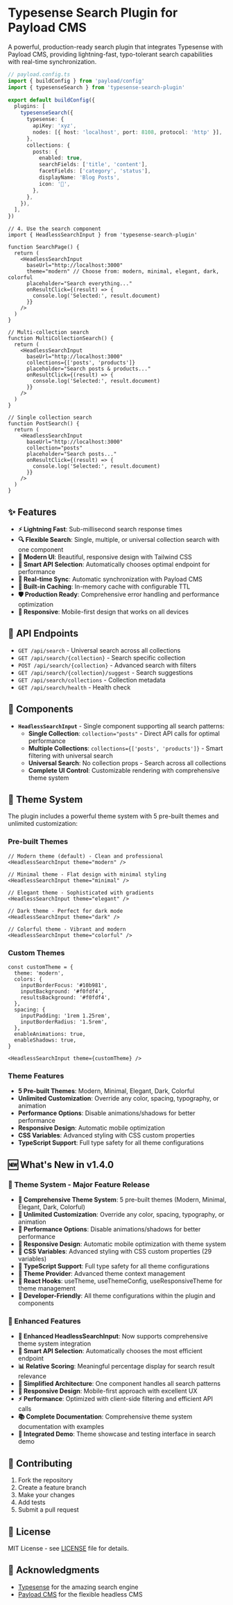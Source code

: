 # Typesense Search Plugin for Payload CMS

A powerful, production-ready search plugin that integrates Typesense with Payload CMS, providing lightning-fast, typo-tolerant search capabilities with real-time synchronization.

```typescript
// payload.config.ts
import { buildConfig } from 'payload/config'
import { typesenseSearch } from 'typesense-search-plugin'

export default buildConfig({
  plugins: [
    typesenseSearch({
      typesense: {
        apiKey: 'xyz',
        nodes: [{ host: 'localhost', port: 8108, protocol: 'http' }],
      },
      collections: {
        posts: {
          enabled: true,
          searchFields: ['title', 'content'],
          facetFields: ['category', 'status'],
          displayName: 'Blog Posts',
          icon: '📝',
        },
      },
    }),
  ],
})
```

```tsx
// 4. Use the search component
import { HeadlessSearchInput } from 'typesense-search-plugin'

function SearchPage() {
  return (
    <HeadlessSearchInput
      baseUrl="http://localhost:3000"
      theme="modern" // Choose from: modern, minimal, elegant, dark, colorful
      placeholder="Search everything..."
      onResultClick={(result) => {
        console.log('Selected:', result.document)
      }}
    />
  )
}

// Multi-collection search
function MultiCollectionSearch() {
  return (
    <HeadlessSearchInput
      baseUrl="http://localhost:3000"
      collections={['posts', 'products']}
      placeholder="Search posts & products..."
      onResultClick={(result) => {
        console.log('Selected:', result.document)
      }}
    />
  )
}

// Single collection search
function PostSearch() {
  return (
    <HeadlessSearchInput
      baseUrl="http://localhost:3000"
      collection="posts"
      placeholder="Search posts..."
      onResultClick={(result) => {
        console.log('Selected:', result.document)
      }}
    />
  )
}
```

## ✨ Features

- **⚡ Lightning Fast**: Sub-millisecond search response times
- **🔍 Flexible Search**: Single, multiple, or universal collection search with one component
- **🎨 Modern UI**: Beautiful, responsive design with Tailwind CSS
- **🎯 Smart API Selection**: Automatically chooses optimal endpoint for performance
- **🔄 Real-time Sync**: Automatic synchronization with Payload CMS
- **💾 Built-in Caching**: In-memory cache with configurable TTL
- **🛡️ Production Ready**: Comprehensive error handling and performance optimization
- **📱 Responsive**: Mobile-first design that works on all devices

## 🔧 API Endpoints

- `GET /api/search` - Universal search across all collections
- `GET /api/search/{collection}` - Search specific collection
- `POST /api/search/{collection}` - Advanced search with filters
- `GET /api/search/{collection}/suggest` - Search suggestions
- `GET /api/search/collections` - Collection metadata
- `GET /api/search/health` - Health check

## 🎨 Components

- **`HeadlessSearchInput`** - Single component supporting all search patterns:
  - **Single Collection**: `collection="posts"` - Direct API calls for optimal performance
  - **Multiple Collections**: `collections={['posts', 'products']}` - Smart filtering with universal search
  - **Universal Search**: No collection props - Search across all collections
  - **Complete UI Control**: Customizable rendering with comprehensive theme system

## 🎨 Theme System

The plugin includes a powerful theme system with 5 pre-built themes and unlimited customization:

### Pre-built Themes

```tsx
// Modern theme (default) - Clean and professional
<HeadlessSearchInput theme="modern" />

// Minimal theme - Flat design with minimal styling
<HeadlessSearchInput theme="minimal" />

// Elegant theme - Sophisticated with gradients
<HeadlessSearchInput theme="elegant" />

// Dark theme - Perfect for dark mode
<HeadlessSearchInput theme="dark" />

// Colorful theme - Vibrant and modern
<HeadlessSearchInput theme="colorful" />
```

### Custom Themes

```tsx
const customTheme = {
  theme: 'modern',
  colors: {
    inputBorderFocus: '#10b981',
    inputBackground: '#f0fdf4',
    resultsBackground: '#f0fdf4',
  },
  spacing: {
    inputPadding: '1rem 1.25rem',
    inputBorderRadius: '1.5rem',
  },
  enableAnimations: true,
  enableShadows: true,
}

<HeadlessSearchInput theme={customTheme} />
```

### Theme Features

- **5 Pre-built Themes**: Modern, Minimal, Elegant, Dark, Colorful
- **Unlimited Customization**: Override any color, spacing, typography, or animation
- **Performance Options**: Disable animations/shadows for better performance
- **Responsive Design**: Automatic mobile optimization
- **CSS Variables**: Advanced styling with CSS custom properties
- **TypeScript Support**: Full type safety for all theme configurations

## 🆕 What's New in v1.4.0

### 🎨 Theme System - Major Feature Release

- **🎨 Comprehensive Theme System**: 5 pre-built themes (Modern, Minimal, Elegant, Dark, Colorful)
- **🎨 Unlimited Customization**: Override any color, spacing, typography, or animation
- **🎨 Performance Options**: Disable animations/shadows for better performance
- **🎨 Responsive Design**: Automatic mobile optimization with theme system
- **🎨 CSS Variables**: Advanced styling with CSS custom properties (29 variables)
- **🎨 TypeScript Support**: Full type safety for all theme configurations
- **🎨 Theme Provider**: Advanced theme context management
- **🎨 React Hooks**: useTheme, useThemeConfig, useResponsiveTheme for theme management
- **🎨 Developer-Friendly**: All theme configurations within the plugin and components

### 🚀 Enhanced Features

- **🚀 Enhanced HeadlessSearchInput**: Now supports comprehensive theme system integration
- **🎯 Smart API Selection**: Automatically chooses the most efficient endpoint
- **📊 Relative Scoring**: Meaningful percentage display for search result relevance
- **🔧 Simplified Architecture**: One component handles all search patterns
- **📱 Responsive Design**: Mobile-first approach with excellent UX
- **⚡ Performance**: Optimized with client-side filtering and efficient API calls
- **📚 Complete Documentation**: Comprehensive theme system documentation with examples
- **🧪 Integrated Demo**: Theme showcase and testing interface in search demo

## 🤝 Contributing

1. Fork the repository
2. Create a feature branch
3. Make your changes
4. Add tests
5. Submit a pull request

## 📄 License

MIT License - see [LICENSE](LICENSE) file for details.

## 🙏 Acknowledgments

- [Typesense](https://typesense.org/) for the amazing search engine
- [Payload CMS](https://payloadcms.com/) for the flexible headless CMS
